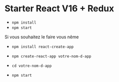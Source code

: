 # Starter React V16 + Redux

+ ```npm install```
+ ```npm start```

Si vous souhaitez le faire vous nême

+ ```npm install react-create-app```

+ ```npm create-react-app votre-nom-d-app```
+ ```cd votre-nom-d-app ```
+ ```npm start```
